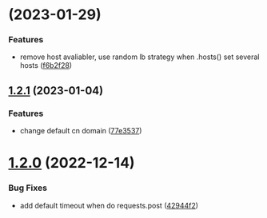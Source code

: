 # [](https://code.byted.org/byteair/volcengine-sdk-python-rec/compare/v1.2.1...v) (2023-01-29)


### Features

* remove host avaliabler, use random lb strategy when .hosts() set several hosts ([f6b2f28](https://code.byted.org/byteair/volcengine-sdk-python-rec/commits/f6b2f286d66b47379c8e090b00292256f0452234))



## [1.2.1](https://code.byted.org/byteair/volcengine-sdk-python-rec/compare/v1.2.0...v1.2.1) (2023-01-04)


### Features

* change default cn domain ([77e3537](https://code.byted.org/byteair/volcengine-sdk-python-rec/commits/77e3537afd4c20df663df676ea5ad5e4a1066c6d))



# [1.2.0](https://code.byted.org/byteair/volcengine-sdk-python-rec/compare/42944f2f754ef67eba8a509464a728e50e9d765b...v1.2.0) (2022-12-14)


### Bug Fixes

* add default timeout when do requests.post ([42944f2](https://code.byted.org/byteair/volcengine-sdk-python-rec/commits/42944f2f754ef67eba8a509464a728e50e9d765b))



